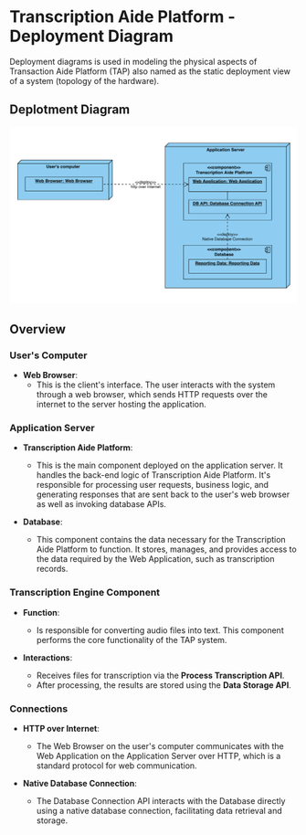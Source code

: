 # Transcription Aide Platform - Deployment Diagram

Deployment diagrams is used in modeling the physical aspects of Transaction Aide Platform (TAP) also named as the static deployment view of a system (topology of the hardware).

## Deplotment Diagram

![Component_Diagram](<../imgs/Architecture%20diagram/Deployment_Diagram.png>)

## Overview

### User's Computer

- **Web Browser**:
    - This is the client's interface. The user interacts with the system through a web browser, which sends HTTP requests over the internet to the server hosting the application.

### Application Server

- **Transcription Aide Platform**: 
  - This is the main component deployed on the application server. It handles the back-end logic of Transcription Aide Platform. It's responsible for processing user requests, business logic, and generating responses that are sent back to the user's web browser as well as invoking database APIs.

- **Database**: 
  - This component contains the data necessary for the Transcription Aide Platform to function. It stores, manages, and provides access to the data required by the Web Application, such as transcription records.

### Transcription Engine Component

- **Function**:
    - Is responsible for converting audio files into text. This component performs the core 
      functionality of the TAP system.

- **Interactions**:
    - Receives files for transcription via the **Process Transcription API**.
    - After processing, the results are stored using the **Data Storage API**.

### Connections

- **HTTP over Internet**: 
  - The Web Browser on the user's computer communicates with the Web Application on the Application Server over HTTP, which is a standard protocol for web communication.

- **Native Database Connection**:
  - The Database Connection API interacts with the Database directly using a native database connection, facilitating data retrieval and storage.
